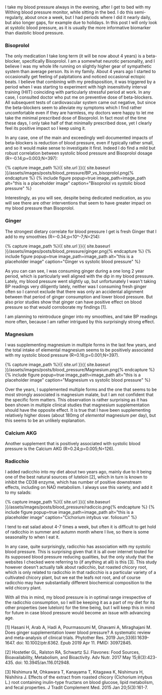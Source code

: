 
I take my blood pressure always in the evening, after I get to bed with my Withing blood pressure monitor,
while sitting in the bed. I do this semi-regularly, about once a week, but I had periods where I did it 
nearly daily, but also longer gaps, for example due to holidays. In this post I will only look at systolic
blood pressure, as it is usually the more informative biomarker than diastolic blood pressure.

### Bisoprolol 

The only medication I take long term (it will be now about 4 years) is a beta-blocker, specifically Bisoprolol. I am 
a somewhat neurotic personality, and I believe I was my whole life running on slightly higher gear of sympathetic system 
than average person. Its in my family. About 4 years ago I started to occasionally get feeling of palpitations and 
noticed occasional ectopic beats. I believe that combining with my predisposition, it was triggered by a period when 
I was starting to experiment with high insensitivity interval training (HIIT) coinciding with particularly stressful 
period at work. In any case, I consulted doctor who put me on preventive dose of beta-blockers. All subsequent tests 
of cardiovascular system came out negative, but since the beta-blockers seem to alleviate my symptoms which I find 
rather uncomfortable even if they are harmless, my doctors were happy to let me take the minimal prescribed dose 
of Bisoprolol. In fact most of the time these days, I only take half of that minimally prescribed dose, yet I 
clearly feel its positive impact so I keep using it.

In any case, one of the main and exceedingly well documented impacts of beta-blockers is reduction of blood pressure, 
even if typically rather small, and so it would make sense to investigate it first. Indeed I do find a mild but robust 
correlation between systolic blood pressure and Bisoprolol dosage (R=-0.14;p=0.003;N=397):

{% capture image_path %}{{ site.url }}{{ site.baseurl }}/assets/images/posts/blood_pressure/BP_vs_bisoprolol.png{% endcapture %}
{% include figure popup=true image_path=image_path alt="this is a placeholder image" caption="Bisoprolol vs systolic blood pressure" %}

Interestingly, as you will see, despite being dedicated medication, as you will see there are other interventions that 
seem to have greater impact on my blood pressure than Bisoprolol.

### Ginger

The strongest dietary correlate for blood pressure I get is fresh Ginger that I add to my smoothies (R=-0.34;p<10^-7;N=214):

{% capture image_path %}{{ site.url }}{{ site.baseurl }}/assets/images/posts/blood_pressure/ginger.png{% endcapture %}
{% include figure popup=true image_path=image_path alt="this is a placeholder image" caption="Ginger vs systolic blood pressure" %}

As you can can see, I was consuming ginger during a one long 2 year period, which is particularly well aligned with the dip in my blood pressure.
Lately, my blood pressure went slightly up, but unfortunately I wasn't taking BP readings very diligently lately, neither was I consuming
fresh ginger often so I cannot exclude that there was only an accidental alignment between that period of ginger consumption
and lower blood pressure. But also prior studies show that ginger can have positive effect on blood pressure so that would
corroborate my findings [1]. 

I am planning to reintroduce ginger into my smoothies, and take BP readings more often, because I am 
rather intrigued by this surprisingly strong effect.



### Magnesium

I was supplementing magnesium in multiple forms in the last few years, and the total intake of elemental magnesium seems to 
be positively associated with my systolic blood pressure (R=0.16;p=0.001;N=397). 

{% capture image_path %}{{ site.url }}{{ site.baseurl }}/assets/images/posts/blood_pressure/Magnesium.png{% endcapture %}
{% include figure popup=true image_path=image_path alt="this is a placeholder image" caption="Magnesium vs systolic blood pressure" %}

Over the years, I supplemented multiple forms and the one that seems to be most strongly associated is magnesium malate, 
but I am not confident that the specific form matters. This observation is rather surprising as it has been
shown in multiple clinical studies that magnesium supplementation should have the opposite effect. It is true that I have
been supplementing relatively higher doses (about 180mg of *elemental* magnesium per day), but this seems to be an unlikely
explanation. 

### Calcium AKG

Another supplement that is positively associated with systolic blood pressure is the Calcium AKG (R=0.24;p=0.005;N=126).


### Radicchio

I added radicchio into my diet about two years ago, mainly due to it being one of the best natural sources of 
luteloin [2], which in turn is known to inhibit the CD38 enzyme, which has number of positive downstream effects, 
including on NAD metabolism. I always use this variety, and add it to my salads:

{% capture image_path %}{{ site.url }}{{ site.baseurl }}/assets/images/posts/blood_pressure/radiccio.png{% endcapture %}
{% include figure popup=true image_path=image_path alt="this is a placeholder image" caption="Cichorium intybus var. foliosum" %}


I tend to eat salad about 4-7 times a week, but often it is difficult to get hold of radicchio in summer and
autumn month where I live, so there is some seasonality to when I eat it. 

In any case, quite surprisingly, radicchio has association with my systolic 
blood pressure. This is surprising given that it is all over internet touted for its supposed blood pressure
reducing qualities, but the only study that the websites I checked were referring to (if anything at all) is this [3]. 
This study however doesn't actually talk about radicchio, but roasted chicory root, which is only related to radicchio in that 
radicchio is a particular variety of a cultivated chicory plant, but we eat the leafs not root, and of course
radicchio may have substantially different biochemical composition to the wild chicory plant.

With all this in mind, my blood pressure is in optimal range irrespective of the radicchio consumption, so I 
will be keeping it as a part of my diet for its other properties (see luteloin) for the time being, but I will keep
this in mind for future in case blood pressure would become an issue with advancing age. 

\[1\] Hasani H, Arab A, Hadi A, Pourmasoumi M, Ghavami A, Miraghajani M. Does ginger supplementation lower blood pressure? A systematic review and meta-analysis of clinical trials. Phytother Res. 2019 Jun;33(6):1639-1647. doi: 10.1002/ptr.6362. Epub 2019 Apr 11. PMID: 30972845.

\[2\] Hostetler GL, Ralston RA, Schwartz SJ. Flavones: Food Sources, Bioavailability, Metabolism, and Bioactivity. Adv Nutr. 2017 May 15;8(3):423-435. doi: 10.3945/an.116.012948. 

\[3\] Nishimura M, Ohkawara T, Kanayama T, Kitagawa K, Nishimura H, Nishihira J. Effects of the extract from roasted chicory (Cichorium intybus L.) root containing inulin-type fructans on blood glucose, lipid metabolism, and fecal properties. J Tradit Complement Med. 2015 Jan 20;5(3):161-7. 

<!--
Noplaza

Vitamin D

-->